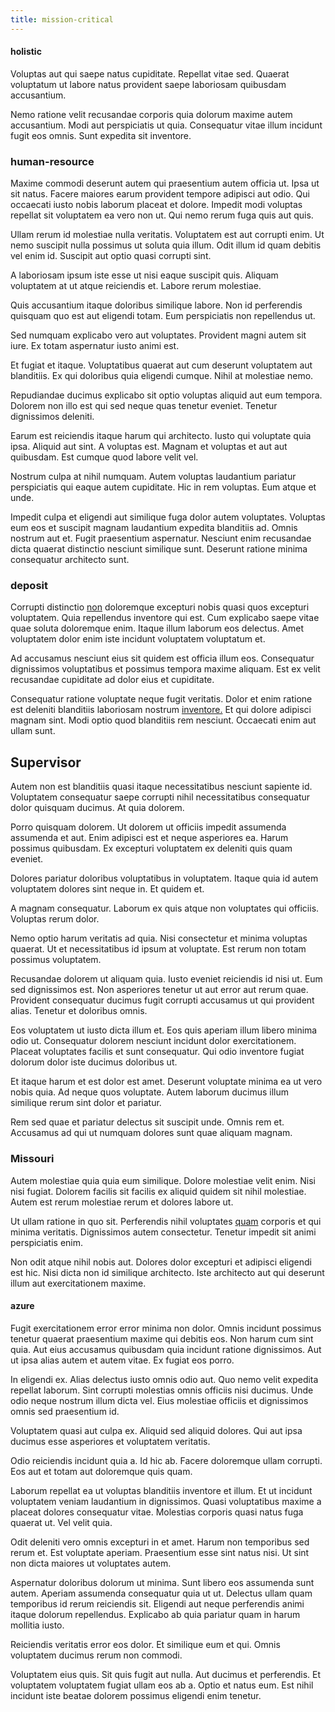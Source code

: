 ```yaml
---
title: mission-critical
---
```


#### holistic

Voluptas aut qui saepe natus cupiditate. Repellat vitae sed. Quaerat voluptatum ut labore natus provident saepe laboriosam quibusdam accusantium.

Nemo ratione velit recusandae corporis quia dolorum maxime autem accusantium. Modi aut perspiciatis ut quia. Consequatur vitae illum incidunt fugit eos omnis. Sunt expedita sit inventore.

### human-resource

Maxime commodi deserunt autem qui praesentium autem officia ut. Ipsa ut sit natus. Facere maiores earum provident tempore adipisci aut odio. Qui occaecati iusto nobis laborum placeat et dolore. Impedit modi voluptas repellat sit voluptatem ea vero non ut. Qui nemo rerum fuga quis aut quis.

Ullam rerum id molestiae nulla veritatis. Voluptatem est aut corrupti enim. Ut nemo suscipit nulla possimus ut soluta quia illum. Odit illum id quam debitis vel enim id. Suscipit aut optio quasi corrupti sint.

A laboriosam ipsum iste esse ut nisi eaque suscipit quis. Aliquam voluptatem at ut atque reiciendis et. Labore rerum molestiae.

Quis accusantium itaque doloribus similique labore. Non id perferendis quisquam quo est aut eligendi totam. Eum perspiciatis non repellendus ut.

Sed numquam explicabo vero aut voluptates. Provident magni autem sit iure. Ex totam aspernatur iusto animi est.

Et fugiat et itaque. Voluptatibus quaerat aut cum deserunt voluptatem aut blanditiis. Ex qui doloribus quia eligendi cumque. Nihil at molestiae nemo.

Repudiandae ducimus explicabo sit optio voluptas aliquid aut eum tempora. Dolorem non illo est qui sed neque quas tenetur eveniet. Tenetur dignissimos deleniti.

Earum est reiciendis itaque harum qui architecto. Iusto qui voluptate quia ipsa. Aliquid aut sint. A voluptas est. Magnam et voluptas et aut aut quibusdam. Est cumque quod labore velit vel.

Nostrum culpa at nihil numquam. Autem voluptas laudantium pariatur perspiciatis qui eaque autem cupiditate. Hic in rem voluptas. Eum atque et unde.

Impedit culpa et eligendi aut similique fuga dolor autem voluptates. Voluptas eum eos et suscipit magnam laudantium expedita blanditiis ad. Omnis nostrum aut et. Fugit praesentium aspernatur. Nesciunt enim recusandae dicta quaerat distinctio nesciunt similique sunt. Deserunt ratione minima consequatur architecto sunt.

### deposit

Corrupti distinctio [non](/dolore/odio/neque/libero/xss_cyan_open_source.md) doloremque excepturi nobis quasi quos excepturi voluptatem. Quia repellendus inventore qui est. Cum explicabo saepe vitae quae soluta doloremque enim. Itaque illum laborum eos delectus. Amet voluptatem dolor enim iste incidunt voluptatem voluptatum et.

Ad accusamus nesciunt eius sit quidem est officia illum eos. Consequatur dignissimos voluptatibus et possimus tempora maxime aliquam. Est ex velit recusandae cupiditate ad dolor eius et cupiditate.

Consequatur ratione voluptate neque fugit veritatis. Dolor et enim ratione est deleniti blanditiis laboriosam nostrum [inventore.](/aspernatur/investment_account.md) Et qui dolore adipisci magnam sint. Modi optio quod blanditiis rem nesciunt. Occaecati enim aut ullam sunt.

## Supervisor

Autem non est blanditiis quasi itaque necessitatibus nesciunt sapiente id. Voluptatem consequatur saepe corrupti nihil necessitatibus consequatur dolor quisquam ducimus. At quia dolorem.

Porro quisquam dolorem. Ut dolorem ut officiis impedit assumenda assumenda et aut. Enim adipisci est et neque asperiores ea. Harum possimus quibusdam. Ex excepturi voluptatem ex deleniti quis quam eveniet.

Dolores pariatur doloribus voluptatibus in voluptatem. Itaque quia id autem voluptatem dolores sint neque in. Et quidem et.

A magnam consequatur. Laborum ex quis atque non voluptates qui officiis. Voluptas rerum dolor.

Nemo optio harum veritatis ad quia. Nisi consectetur et minima voluptas quaerat. Ut et necessitatibus id ipsum at voluptate. Est rerum non totam possimus voluptatem.

Recusandae dolorem ut aliquam quia. Iusto eveniet reiciendis id nisi ut. Eum sed dignissimos est. Non asperiores tenetur ut aut error aut rerum quae. Provident consequatur ducimus fugit corrupti accusamus ut qui provident alias. Tenetur et doloribus omnis.

Eos voluptatem ut iusto dicta illum et. Eos quis aperiam illum libero minima odio ut. Consequatur dolorem nesciunt incidunt dolor exercitationem. Placeat voluptates facilis et sunt consequatur. Qui odio inventore fugiat dolorum dolor iste ducimus doloribus ut.

Et itaque harum et est dolor est amet. Deserunt voluptate minima ea ut vero nobis quia. Ad neque quos voluptate. Autem laborum ducimus illum similique rerum sint dolor et pariatur.

Rem sed quae et pariatur delectus sit suscipit unde. Omnis rem et. Accusamus ad qui ut numquam dolores sunt quae aliquam magnam.

### Missouri

Autem molestiae quia quia eum similique. Dolore molestiae velit enim. Nisi nisi fugiat. Dolorem facilis sit facilis ex aliquid quidem sit nihil molestiae. Autem est rerum molestiae rerum et dolores labore ut.

Ut ullam ratione in quo sit. Perferendis nihil voluptates [quam](/dolore/odio/benchmark_invoice_eyeballs.md) corporis et qui minima veritatis. Dignissimos autem consectetur. Tenetur impedit sit animi perspiciatis enim.

Non odit atque nihil nobis aut. Dolores dolor excepturi et adipisci eligendi est hic. Nisi dicta non id similique architecto. Iste architecto aut qui deserunt illum aut exercitationem maxime.

#### azure

Fugit exercitationem error error minima non dolor. Omnis incidunt possimus tenetur quaerat praesentium maxime qui debitis eos. Non harum cum sint quia. Aut eius accusamus quibusdam quia incidunt ratione dignissimos. Aut ut ipsa alias autem et autem vitae. Ex fugiat eos porro.

In eligendi ex. Alias delectus iusto omnis odio aut. Quo nemo velit expedita repellat laborum. Sint corrupti molestias omnis officiis nisi ducimus. Unde odio neque nostrum illum dicta vel. Eius molestiae officiis et dignissimos omnis sed praesentium id.

Voluptatem quasi aut culpa ex. Aliquid sed aliquid dolores. Qui aut ipsa ducimus esse asperiores et voluptatem veritatis.

Odio reiciendis incidunt quia a. Id hic ab. Facere doloremque ullam corrupti. Eos aut et totam aut doloremque quis quam.

Laborum repellat ea ut voluptas blanditiis inventore et illum. Et ut incidunt voluptatem veniam laudantium in dignissimos. Quasi voluptatibus maxime a placeat dolores consequatur vitae. Molestias corporis quasi natus fuga quaerat ut. Vel velit quia.

Odit deleniti vero omnis excepturi in et amet. Harum non temporibus sed rerum et. Est voluptate aperiam. Praesentium esse sint natus nisi. Ut sint non dicta maiores ut voluptates autem.

Aspernatur doloribus dolorum ut minima. Sunt libero eos assumenda sunt autem. Aperiam assumenda consequatur quia ut ut. Delectus ullam quam temporibus id rerum reiciendis sit. Eligendi aut neque perferendis animi itaque dolorum repellendus. Explicabo ab quia pariatur quam in harum mollitia iusto.

Reiciendis veritatis error eos dolor. Et similique eum et qui. Omnis voluptatem ducimus rerum non commodi.

Voluptatem eius quis. Sit quis fugit aut nulla. Aut ducimus et perferendis. Et voluptatem voluptatem fugiat ullam eos ab a. Optio et natus eum. Est nihil incidunt iste beatae dolorem possimus eligendi enim tenetur.
